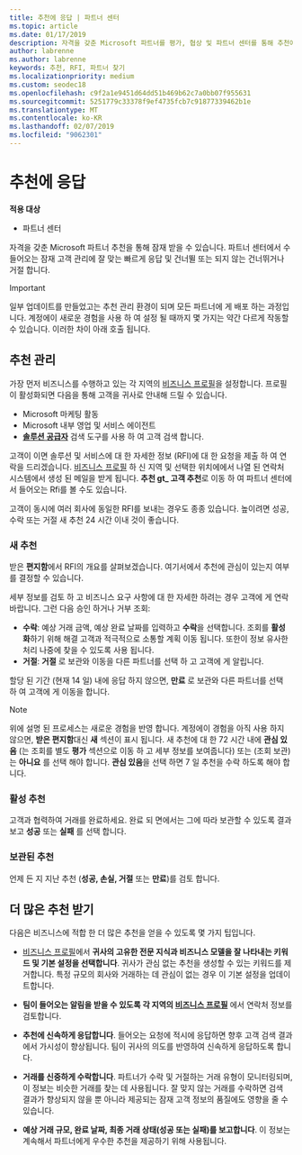 ```yaml
---
title: 추천에 응답 | 파트너 센터
ms.topic: article
ms.date: 01/17/2019
description: 자격을 갖춘 Microsoft 파트너를 평가, 협상 및 파트너 센터를 통해 추천에 응답 수 있습니다.
author: labrenne
ms.author: labrenne
keywords: 추천, RFI, 파트너 찾기
ms.localizationpriority: medium
ms.custom: seodec18
ms.openlocfilehash: c9f2a1e9451d64dd51b469b62c7a0bb07f955631
ms.sourcegitcommit: 5251779c33378f9ef4735fcb7c91877339462b1e
ms.translationtype: MT
ms.contentlocale: ko-KR
ms.lasthandoff: 02/07/2019
ms.locfileid: "9062301"
---
```

# <a name="responding-to-referrals"></a>추천에 응답

**적용 대상**

-  파트너 센터

자격을 갖춘 Microsoft 파트너 추천을 통해 잠재 받을 수 있습니다. 파트너 센터에서 수 들어오는 잠재 고객 관리에 잘 맞는 빠르게 응답 및 건너뛸 또는 되지 않는 건너뛰거나 거절 합니다. 

> [!IMPORTANT]
> 일부 업데이트를 만들었고는 추천 관리 환경이 되며 모든 파트너에 게 배포 하는 과정입니다. 계정에이 새로운 경험을 사용 하 여 설정 될 때까지 몇 가지는 약간 다르게 작동할 수 있습니다. 이러한 차이 아래 호출 됩니다. 

## <a name="referral-management"></a>추천 관리

가장 먼저 비즈니스를 수행하고 있는 각 지역의 [비즈니스 프로필](create-a-marketing-profile.md)을 설정합니다. 프로필이 활성화되면 다음을 통해 고객을 귀사로 안내해 드릴 수 있습니다.

*  Microsoft 마케팅 활동
*  Microsoft 내부 영업 및 서비스 에이전트
*  **[솔루션 공급자](https://www.microsoft.com/solution-providers/home)** 검색 도구를 사용 하 여 고객 검색 합니다.

고객이 이면 솔루션 및 서비스에 대 한 자세한 정보 (RFI)에 대 한 요청을 제출 하 여 연락을 드리겠습니다. [비즈니스 프로필](create-a-marketing-profile.md) 하 신 지역 및 선택한 위치에에서 나열 된 연락처 시스템에서 생성 된 메일을 받게 됩니다. **추천 gt_ 고객 추천**로 이동 하 여 파트너 센터에서 들어오는 Rfi를 볼 수도 있습니다.

고객이 동시에 여러 회사에 동일한 RFI를 보내는 경우도 종종 있습니다. 높이려면 성공, 수락 또는 거절 새 추천 24 시간 이내 것이 좋습니다.

### <a name="new-referrals"></a>새 추천

받은 **편지함**에서 RFI의 개요를 살펴보겠습니다. 여기서에서 추천에 관심이 있는지 여부를 결정할 수 있습니다. 

세부 정보를 검토 하 고 비즈니스 요구 사항에 대 한 자세한 하려는 경우 고객에 게 연락 바랍니다. 그런 다음 승인 하거나 거부 조회: 

*  **수락**: 예상 거래 금액, 예상 완료 날짜를 입력하고 **수락**을 선택합니다. 조회를 **활성화**하기 위해 해결 고객과 적극적으로 소통할 계획 이동 됩니다. 또한이 정보 유사한 처리 나중에 찾을 수 있도록 사용 됩니다.
*  **거절**: **거절** 로 보관와 이동을 다른 파트너를 선택 하 고 고객에 게 알립니다.

할당 된 기간 (현재 14 일) 내에 응답 하지 않으면, **만료** 로 보관와 다른 파트너를 선택 하 여 고객에 게 이동을 합니다.

> [!NOTE]
> 위에 설명 된 프로세스는 새로운 경험을 반영 합니다. 계정에이 경험을 아직 사용 하지 않으면, **받은 편지함**대신 **새** 섹션이 표시 됩니다. 새 추천에 대 한 72 시간 내에 **관심 있음** (는 조회를 별도 **평가** 섹션으로 이동 하 고 세부 정보를 보여줍니다) 또는 (조회 보관)는 **아니요** 를 선택 해야 합니다. **관심 있음**을 선택 하면 7 일 추천을 수락 하도록 해야 합니다.

### <a name="active-referrals"></a>활성 추천

고객과 협력하여 거래를 완료하세요. 완료 되 면에서는 그에 따라 보관할 수 있도록 결과 보고 **성공** 또는 **실패** 를 선택 합니다.

### <a name="archived-referrals"></a>보관된 추천

언제 든 지 지난 추천 (**성공, 손실, 거절** 또는 **만료**)를 검토 합니다. 

## <a name="getting-more-referrals"></a>더 많은 추천 받기

다음은 비즈니스에 적합 한 더 많은 추천을 얻을 수 있도록 몇 가지 팁입니다.

*  [비즈니스 프로필](create-a-marketing-profile.md)에서 **귀사의 고유한 전문 지식과 비즈니스 모델을 잘 나타내는 키워드 및 기본 설정을 선택합니다**. 귀사가 관심 없는 추천을 생성할 수 있는 키워드를 제거합니다. 특정 규모의 회사와 거래하는 데 관심이 없는 경우 이 기본 설정을 업데이트합니다.

*  **팀이 들어오는 알림을 받을 수 있도록 각 지역의 [비즈니스 프로필](create-a-marketing-profile.md)** 에서 연락처 정보를 검토합니다.

*  **추천에 신속하게 응답합니다**. 들어오는 요청에 적시에 응답하면 향후 고객 검색 결과에서 가시성이 향상됩니다. 팀이 귀사의 의도를 반영하여 신속하게 응답하도록 합니다.

*  **거래를 신중하게 수락합니다**. 파트너가 수락 및 거절하는 거래 유형이 모니터링되며, 이 정보는 비슷한 거래를 찾는 데 사용됩니다. 잘 맞지 않는 거래를 수락하면 검색 결과가 향상되지 않을 뿐 아니라 제공되는 잠재 고객 정보의 품질에도 영향을 줄 수 있습니다.

*  **예상 거래 규모, 완료 날짜, 최종 거래 상태(성공 또는 실패)를 보고합니다**. 이 정보는 계속해서 파트너에게 우수한 추천을 제공하기 위해 사용됩니다.
